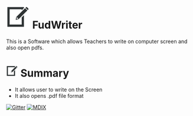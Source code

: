 # ![Alt text](web/images/pen64.png "FudWriter") FudWriter

This is a Software which allows Teachers to write on computer screen and also open pdfs.

# ![Alt text](web/images/pen32.png "Summary") Summary

* It allows user to write on the Screen
* It also opens .pdf file format

[![Gitter](https://img.shields.io/badge/Gitter-Join%20Chat,%20Get%20Help,%20Say%20Hello!-green.svg?logo=gitter&style=flat-square)](https://gitter.im/fudfc/fudwriter)
[![MDIX](https://img.shields.io/badge/Library-Material%20Design%20in%20Xaml-informational)](http://materialdesigninxaml.net/)
